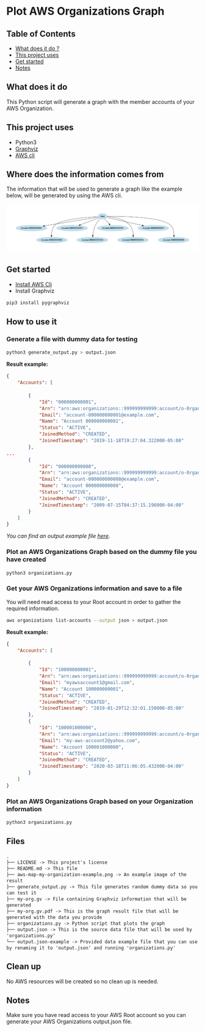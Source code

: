 # Plot AWS Organizations Graph

## Table of Contents
- [What does it do ?](https://github.com/groorj/aws-ip-range-api#what-does-it-do)
- [This project uses](https://github.com/groorj/aws-ip-range-api#this-project-uses)
- [Get started](https://github.com/groorj/aws-ip-range-api#get-started)
- [Notes](https://github.com/groorj/aws-ip-range-api#notes)

## What does it do

This Python script will generate a graph with the member accounts of your AWS Organization.

## This project uses

- Python3
- [Graphviz](https://graphviz.readthedocs.io/en/stable/)
- [AWS cli](https://aws.amazon.com/cli/)

## Where does the information comes from

The information that will be used to generate a graph like the example below, will be generated by using the AWS cli.

![AWS Organizations graph example](/aws-map-my-organization-example.png)


## Get started

- [Install AWS Cli](https://docs.aws.amazon.com/cli/latest/userguide/getting-started-install.html)
- Install Graphviz

```bash
pip3 install pygraphviz
```

## How to use it

### Generate a file with dummy data for testing
```bash
python3 generate_output.py > output.json
```

**Result example:**
```json
{
    "Accounts": [

        {
            "Id": "000000000001",
            "Arn": "arn:aws:organizations::999999999999:account/o-0rgan1zat1/000000000001",
            "Email": "account-000000000001@example.com",
            "Name": "Account 000000000001",
            "Status": "ACTIVE",
            "JoinedMethod": "CREATED",
            "JoinedTimestamp": "2019-11-18T19:27:04.322000-05:00"
        },
...
        {
            "Id": "000000000008",
            "Arn": "arn:aws:organizations::999999999999:account/o-0rgan1zat1/000000000008",
            "Email": "account-000000000008@example.com",
            "Name": "Account 000000000008",
            "Status": "ACTIVE",
            "JoinedMethod": "CREATED",
            "JoinedTimestamp": "2009-07-15T04:37:15.196000-04:00"
        }
    ]
}
```
*You can find an output example file [here](output.json-example).*

### Plot an AWS Organizations Graph based on the dummy file you have created
```bash
python3 organizations.py
```

### Get your AWS Organizations information and save to a file

You will need read access to your Root account in order to gather the required information.

```bash
aws organizations list-accounts --output json > output.json
```

**Result example:**
```json
{
    "Accounts": [

        {
            "Id": "100000000001",
            "Arn": "arn:aws:organizations::999999999999:account/o-0rgan1zat1/000000000001",
            "Email": "myawsaccount1@gmail.com",
            "Name": "Account 100000000001",
            "Status": "ACTIVE",
            "JoinedMethod": "CREATED",
            "JoinedTimestamp": "2019-01-29T12:32:01.150000-05:00"
        },
        {
            "Id": "100001000000",
            "Arn": "arn:aws:organizations::999999999999:account/o-0rgan1zat1/000000000008",
            "Email": "my-aws-account2@yahoo.com",
            "Name": "Account 100001000000",
            "Status": "ACTIVE",
            "JoinedMethod": "CREATED",
            "JoinedTimestamp": "2020-03-18T11:06:05.432000-04:00"
        }
    ]
}
```

### Plot an AWS Organizations Graph based on your Organization information
```bash
python3 organizations.py
```

## Files
```
.
├── LICENSE -> This project's license
├── README.md -> This file
├── aws-map-my-organization-example.png -> An example image of the result
├── generate_output.py -> This file generates random dummy data so you can test it
├── my-org.gv -> File containing Graphviz information that will be generated
├── my-org.gv.pdf -> This is the graph result file that will be generated with the data you provide
├── organizations.py -> Python script that plots the graph
├── output.json -> This is the source data file that will be used by 'organizations.py'
└── output.json-example -> Provided data example file that you can use by renaming it to 'output.json' and running 'organizations.py'
```


## Clean up
No AWS resources will be created so no clean up is needed.


## Notes
Make sure you have read access to your AWS Root account so you can generate your AWS Organizations output.json file.